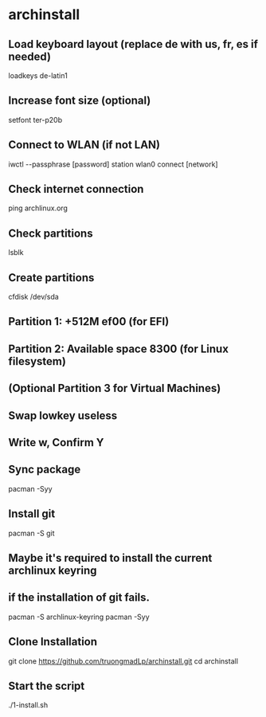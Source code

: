 # archinstall

## Load keyboard layout (replace de with us, fr, es if needed)
loadkeys de-latin1

## Increase font size (optional)
setfont ter-p20b

## Connect to WLAN (if not LAN)
iwctl --passphrase [password] station wlan0 connect [network]

## Check internet connection
ping archlinux.org

## Check partitions
lsblk

## Create partitions
cfdisk /dev/sda

## Partition 1: +512M ef00 (for EFI)
## Partition 2: Available space 8300 (for Linux filesystem)
## (Optional Partition 3 for Virtual Machines)
## Swap lowkey useless
## Write w, Confirm Y

## Sync package
pacman -Syy

## Install git
pacman -S git

## Maybe it's required to install the current archlinux keyring
## if the installation of git fails.
pacman -S archlinux-keyring
pacman -Syy

## Clone Installation
git clone https://github.com/truongmadLp/archinstall.git
cd archinstall

## Start the script
./1-install.sh
